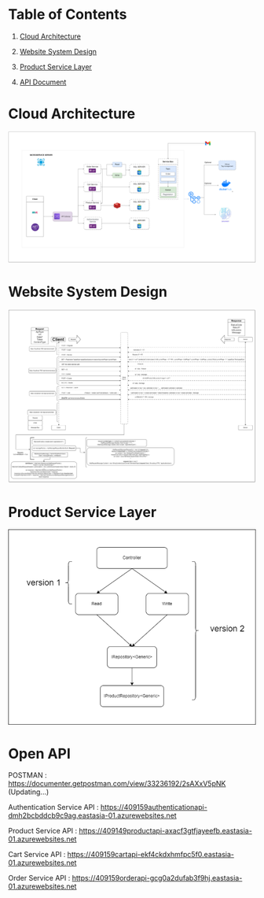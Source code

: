 # Table of Contents

1. [Cloud Architecture](#cloud-architecture)

2. [Website System Design](#website-system-design)

3. [Product Service Layer](#product-service-layer)

4. [API Document](#open-api)

# Cloud Architecture

![Cloud Architecture](https://github.com/leh23211213/Demo-Microservice-Based-.NET-Applications/blob/main/docs/CloudArchitecture.drawio.png)

# Website System Design

![Website System Design](https://github.com/leh23211213/Demo-Microservice-Based-.NET-Applications/blob/main/docs/WebsiteSystemDesign.drawio.png)

# Product Service Layer

![Product Service Layer](https://github.com/leh23211213/Demo-Microservice-Based-.NET-Applications/blob/409159productapi/docs/ProductLayer.drawio.png)

# Open API

POSTMAN : https://documenter.getpostman.com/view/33236192/2sAXxV5pNK (Updating...)

Authentication Service API : https://409159authenticationapi-dmh2bcbddcb9c9ag.eastasia-01.azurewebsites.net

Product Service API : https://409149productapi-axacf3gtfjayeefb.eastasia-01.azurewebsites.net

Cart Service API : https://409159cartapi-ekf4ckdxhmfpc5f0.eastasia-01.azurewebsites.net

Order Service API : https://409159orderapi-gcg0a2dufab3f9hj.eastasia-01.azurewebsites.net
